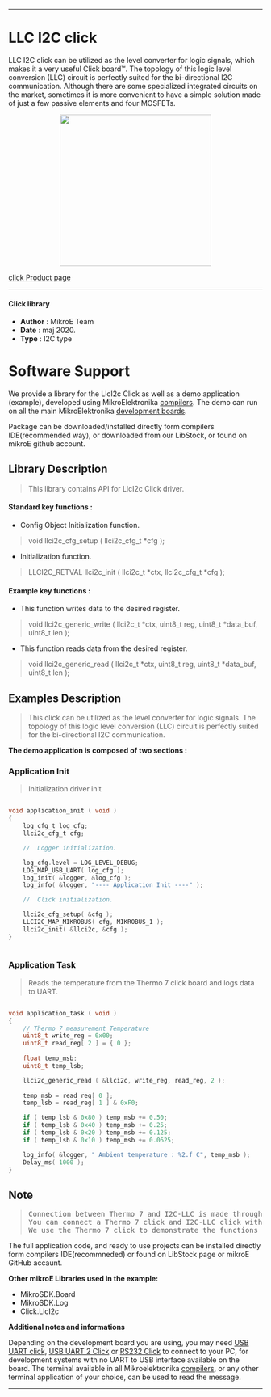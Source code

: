 
---
# LLC I2C click

LLC I2C click can be utilized as the level converter for logic signals, which makes it a very useful Click board™. The topology of this logic level conversion (LLC) circuit is perfectly suited for the bi-directional I2C communication. Although there are some specialized integrated circuits on the market, sometimes it is more convenient to have a simple solution made of just a few passive elements and four MOSFETs.

<p align="center">
  <img src="https://download.mikroe.com/images/click_for_ide/llci2c_click.png" height=300px>
</p>


[click Product page](<https://www.mikroe.com/llc-i2c-click>)

---


#### Click library 

- **Author**        : MikroE Team
- **Date**          : maj 2020.
- **Type**          : I2C type


# Software Support

We provide a library for the LlcI2c Click 
as well as a demo application (example), developed using MikroElektronika 
[compilers](https://shop.mikroe.com/compilers). 
The demo can run on all the main MikroElektronika [development boards](https://shop.mikroe.com/development-boards).

Package can be downloaded/installed directly form compilers IDE(recommended way), or downloaded from our LibStock, or found on mikroE github account. 

## Library Description

> This library contains API for LlcI2c Click driver.

#### Standard key functions :

- Config Object Initialization function.
> void llci2c_cfg_setup ( llci2c_cfg_t *cfg ); 
 
- Initialization function.
> LLCI2C_RETVAL llci2c_init ( llci2c_t *ctx, llci2c_cfg_t *cfg );


#### Example key functions :

- This function writes data to the desired register.
> void llci2c_generic_write ( llci2c_t *ctx, uint8_t reg, uint8_t *data_buf, uint8_t len );
 
- This function reads data from the desired register.
> void llci2c_generic_read ( llci2c_t *ctx, uint8_t reg, uint8_t *data_buf, uint8_t len );


## Examples Description

> This click can be utilized as the level converter for logic signals. The topology of this 
> logic level conversion (LLC) circuit is perfectly suited for the bi-directional I2C communication.

**The demo application is composed of two sections :**

### Application Init 

> Initialization driver init

```c

void application_init ( void )
{
    log_cfg_t log_cfg;
    llci2c_cfg_t cfg;

    //  Logger initialization.

    log_cfg.level = LOG_LEVEL_DEBUG;
    LOG_MAP_USB_UART( log_cfg );
    log_init( &logger, &log_cfg );
    log_info( &logger, "---- Application Init ----" );

    //  Click initialization.

    llci2c_cfg_setup( &cfg );
    LLCI2C_MAP_MIKROBUS( cfg, MIKROBUS_1 );
    llci2c_init( &llci2c, &cfg );
}
  
```

### Application Task

> Reads the temperature from the Thermo 7 click board and logs data to UART.

```c

void application_task ( void )
{
    // Thermo 7 measurement Temperature
    uint8_t write_reg = 0x00;
    uint8_t read_reg[ 2 ] = { 0 };
    
    float temp_msb;
    uint8_t temp_lsb;

    llci2c_generic_read ( &llci2c, write_reg, read_reg, 2 );
    
    temp_msb = read_reg[ 0 ];
    temp_lsb = read_reg[ 1 ] & 0xF0;

    if ( temp_lsb & 0x80 ) temp_msb += 0.50;
    if ( temp_lsb & 0x40 ) temp_msb += 0.25;
    if ( temp_lsb & 0x20 ) temp_msb += 0.125;
    if ( temp_lsb & 0x10 ) temp_msb += 0.0625;

    log_info( &logger, " Ambient temperature : %2.f C", temp_msb );
    Delay_ms( 1000 );
}

```

## Note

> <pre>
> Connection between Thermo 7 and I2C-LLC is made through I2C interface.
> You can connect a Thermo 7 click and I2C-LLC click with the wires to make connection between click boards.
> We use the Thermo 7 click to demonstrate the functions of the I2C-LLC click.
> </pre> 

The full application code, and ready to use projects can be  installed directly form compilers IDE(recommneded) or found on LibStock page or mikroE GitHub accaunt.

**Other mikroE Libraries used in the example:** 

- MikroSDK.Board
- MikroSDK.Log
- Click.LlcI2c

**Additional notes and informations**

Depending on the development board you are using, you may need 
[USB UART click](https://shop.mikroe.com/usb-uart-click), 
[USB UART 2 Click](https://shop.mikroe.com/usb-uart-2-click) or 
[RS232 Click](https://shop.mikroe.com/rs232-click) to connect to your PC, for 
development systems with no UART to USB interface available on the board. The 
terminal available in all Mikroelektronika 
[compilers](https://shop.mikroe.com/compilers), or any other terminal application 
of your choice, can be used to read the message.



---
